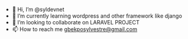 - 👋 Hi, I’m @syldevnet
- 🌱 I’m currently learning wordpress and other framework like django
- 💞️ I’m looking to collaborate on LARAVEL PROJECT
- 📫 How to reach me gbekposylvestre@gmail.com

<!---
syldevnet/syldevnet is a ✨ special ✨ repository because its `README.md` (this file) appears on your GitHub profile.
You can click the Preview link to take a look at your changes.
--->
